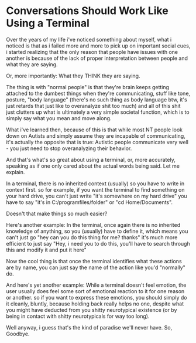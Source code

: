 # Conversations Should Work Like Using a Terminal

Over the years of my life i've noticed something about myself, what i noticed is that as i failed more and more to pick up on important social cues, i started realizing that the only reason that people have issues with one another is because of the lack of proper interpretation between people and what they are saying.

Or, more importantly: What they THINK they are saying.

The thing is with "normal people" is that they're brain keeps getting attached to the dumbest things when they're communicating, stuff like tone, posture, "body language" (there's no such thing as body language btw, it's just retards that just like to overanalyze shit too much) and all of this shit just clutters up what is ultimately a very simple societal function, which is to simply say what you mean and move along.

What i've learned then, because of this is that while most NT people look down on Autists and simply assume they are incapable of communicating, it's actually the opposite that is true: Autistic people communicate very well - you just need to stop overanalyzing their behavior.

And that's what's so great about using a terminal, or, more accurately, speaking as if one only cared about the actual words being said. Let me explain.

In a terminal, there is no inherited context (usually) so you have to write in context first. so for example, if you want the terminal to find something on your hard drive, you can't just write "it's somewhere on my hard drive" you have to say "it's in C:/programfiles/folder" or "cd Home/Documents". 

Doesn't that make things so much easier?

Here's another example: In the terminal, once again there is no inherited knowledge of anything, so you (usually) have to define it, which means you can't just go "hey can you do this thing for me? thanks" it's much more efficient to just say "Hey, i need you to do this, you'll have to search through this and modify it and put it here"

Now the cool thing is that once the terminal identifies what these actions are by name, you can just say the name of the action like you'd "normally" do.

And here's yet another example: While a terminal doesn't feel emotion, the user usually does feel some sort of emotional reaction to it for one reason or another. so if you want to express these emotions, you should simply do it cleanly, bluntly, because holding back really helps no one, despite what you might have deducted from you shitty neurotypical existence (or by being in contact with shitty neurotypicals for way too long).

Well anyway, i guess that's the kind of paradise we'll never have.
So, Goodbye.